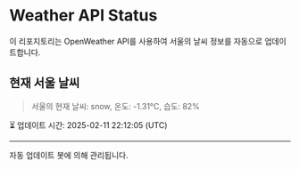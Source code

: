 
# Weather API Status

이 리포지토리는 OpenWeather API를 사용하여 서울의 날씨 정보를 자동으로 업데이트합니다.

## 현재 서울 날씨
> 서울의 현재 날씨: snow, 온도: -1.31°C, 습도: 82%

⏳ 업데이트 시간: 2025-02-11 22:12:05 (UTC)

---
자동 업데이트 봇에 의해 관리됩니다.
